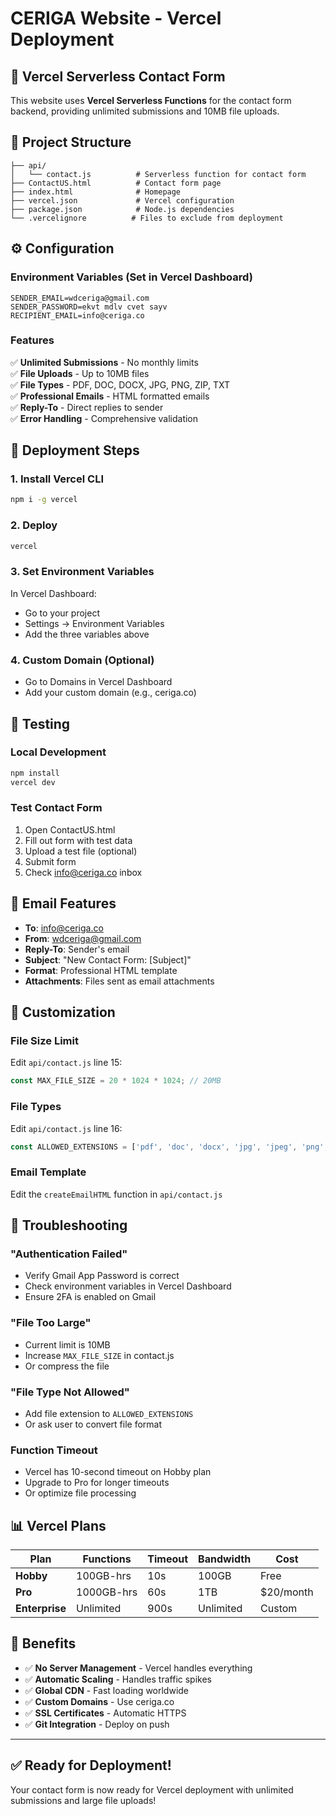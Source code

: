 # CERIGA Website - Vercel Deployment

## 🚀 Vercel Serverless Contact Form

This website uses **Vercel Serverless Functions** for the contact form backend, providing unlimited submissions and 10MB file uploads.

## 📁 Project Structure

```
├── api/
│   └── contact.js          # Serverless function for contact form
├── ContactUS.html          # Contact form page
├── index.html              # Homepage
├── vercel.json             # Vercel configuration
├── package.json            # Node.js dependencies
└── .vercelignore          # Files to exclude from deployment
```

## ⚙️ Configuration

### Environment Variables (Set in Vercel Dashboard)

```
SENDER_EMAIL=wdceriga@gmail.com
SENDER_PASSWORD=ekvt mdlv cvet sayv
RECIPIENT_EMAIL=info@ceriga.co
```

### Features

✅ **Unlimited Submissions** - No monthly limits  
✅ **File Uploads** - Up to 10MB files  
✅ **File Types** - PDF, DOC, DOCX, JPG, PNG, ZIP, TXT  
✅ **Professional Emails** - HTML formatted emails  
✅ **Reply-To** - Direct replies to sender  
✅ **Error Handling** - Comprehensive validation  

## 🚀 Deployment Steps

### 1. Install Vercel CLI
```bash
npm i -g vercel
```

### 2. Deploy
```bash
vercel
```

### 3. Set Environment Variables
In Vercel Dashboard:
- Go to your project
- Settings → Environment Variables
- Add the three variables above

### 4. Custom Domain (Optional)
- Go to Domains in Vercel Dashboard
- Add your custom domain (e.g., ceriga.co)

## 🧪 Testing

### Local Development
```bash
npm install
vercel dev
```

### Test Contact Form
1. Open ContactUS.html
2. Fill out form with test data
3. Upload a test file (optional)
4. Submit form
5. Check info@ceriga.co inbox

## 📧 Email Features

- **To**: info@ceriga.co
- **From**: wdceriga@gmail.com
- **Reply-To**: Sender's email
- **Subject**: "New Contact Form: [Subject]"
- **Format**: Professional HTML template
- **Attachments**: Files sent as email attachments

## 🔧 Customization

### File Size Limit
Edit `api/contact.js` line 15:
```javascript
const MAX_FILE_SIZE = 20 * 1024 * 1024; // 20MB
```

### File Types
Edit `api/contact.js` line 16:
```javascript
const ALLOWED_EXTENSIONS = ['pdf', 'doc', 'docx', 'jpg', 'jpeg', 'png', 'zip', 'txt', 'xlsx'];
```

### Email Template
Edit the `createEmailHTML` function in `api/contact.js`

## 🐛 Troubleshooting

### "Authentication Failed"
- Verify Gmail App Password is correct
- Check environment variables in Vercel Dashboard
- Ensure 2FA is enabled on Gmail

### "File Too Large"
- Current limit is 10MB
- Increase `MAX_FILE_SIZE` in contact.js
- Or compress the file

### "File Type Not Allowed"
- Add file extension to `ALLOWED_EXTENSIONS`
- Or ask user to convert file format

### Function Timeout
- Vercel has 10-second timeout on Hobby plan
- Upgrade to Pro for longer timeouts
- Or optimize file processing

## 📊 Vercel Plans

| Plan | Functions | Timeout | Bandwidth | Cost |
|------|-----------|---------|-----------|------|
| **Hobby** | 100GB-hrs | 10s | 100GB | Free |
| **Pro** | 1000GB-hrs | 60s | 1TB | $20/month |
| **Enterprise** | Unlimited | 900s | Unlimited | Custom |

## 🎯 Benefits

- ✅ **No Server Management** - Vercel handles everything
- ✅ **Automatic Scaling** - Handles traffic spikes
- ✅ **Global CDN** - Fast loading worldwide
- ✅ **Custom Domains** - Use ceriga.co
- ✅ **SSL Certificates** - Automatic HTTPS
- ✅ **Git Integration** - Deploy on push

---

## ✅ Ready for Deployment!

Your contact form is now ready for Vercel deployment with unlimited submissions and large file uploads!
